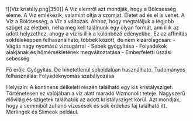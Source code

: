 ![[Víz kristály.png|350]]
A Víz elemről azt mondják, hogy a Bölcsesség eleme. A Víz emlékezik, valamint oltja a szomjat. Életet ad és el is vehet. A Víz a Bölcsesség, a Víz a változás. Ahhoz, hogy megtaláljuk a legjobb szöget az életben, néha meg kell találnunk egy olyan formát, ami illik az adott helyzethez, ahogy a víz is illik a különböző edényekbe.
Ez az affinitás sokféleképpen felhasználható, többek között, de nem kizárólagosan:
	- Vágás nagy nyomású vízsugárral
	- Sebek gyógyítása
	- Folyadékok alakjának és hőmérsékletének megváltoztatása
	- Emberfeletti úszási sebesség
	
Fő erők: Gyógyítás. De hihetetlenül sokoldalúan használható.
Tudományos felhasználás: Folyadéknyomás szabályozása

Helyszín: A kontinens délkeleti részén található egy kis kristálysziget. Történetesen ez valójában a víz alatt maradó Vízmonolit teteje. Nagyszerű élővilág és szigetek találhatók az adott kristálysziget körül. Azt mondják, hogy a semmiből zuhanó vízesések és sok érdekes faj található itt. Merlingek és Slimeok például.